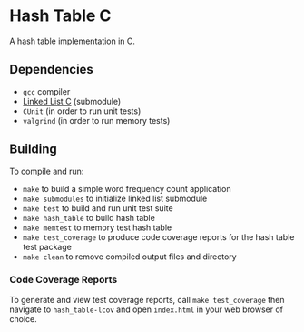 # Hash Table C
A hash table implementation in C. 

## Dependencies
- `gcc` compiler
- [Linked List C](https://github.com/koffertfisk/linked-list-c) (submodule)
- `CUnit` (in order to run unit tests)
- `valgrind` (in order to run memory tests)


## Building
To compile and run:
-  `make` to build a simple word frequency count application
-  `make submodules` to initialize linked list submodule
-  `make test` to build and run unit test suite
-  `make hash_table` to build hash table
-  `make memtest` to memory test hash table
-  `make test_coverage` to produce code coverage reports for the hash table test package
-  `make clean` to remove compiled output files and directory

### Code Coverage Reports
To generate and view test coverage reports, call `make test_coverage` then navigate to `hash_table-lcov` and open `index.html` in your web browser of choice. 